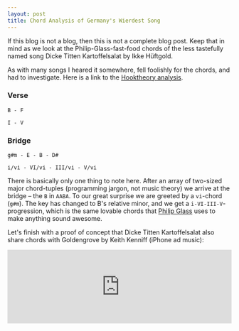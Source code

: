 ```yaml
---
layout: post
title: Chord Analysis of Germany's Wierdest Song
---
```

If this blog is not a blog, then this is not a complete blog post. Keep that in mind as we look at the Philip-Glass-fast-food chords of the less tastefully named song Dicke Titten Kartoffelsalat by Ikke Hüftgold.

As with many songs I heared it somewhere, fell foolishly for the chords, and had to investigate. Here is a link to the [Hooktheory analysis](http://www.hooktheory.com/theorytab/view/ikke-huftgold/-dicke-titten-kartoffelsalat).

### Verse
`B - F`

`I - V`

### Bridge

`g#m - E - B - D#`

`i/vi - VI/vi - III/vi - V/vi`

There is basically only one thing to note here. After an array of two-sized major chord-tuples (programming jargon, not music theory) we arrive at the bridge – the `B` in `AABA`. To our great surprise we are greeted by a `vi`-chord (`g#m`). The key has changed to B's relative minor, and we get a `i-VI-III-V`-progression, which is the same lovable chords that [Philip Glass](http://youtu.be/nNiOqa1nWgI?t=34s) uses to make anything sound awesome.


Let's finish with a proof of concept that Dicke Titten Kartoffelsalat also share chords with Goldengrove by Keith Kenniff (iPhone ad music):

<iframe width="100%" height="166" scrolling="no" frameborder="no" src="https://w.soundcloud.com/player/?url=https%3A//api.soundcloud.com/tracks/194074336%3Fsecret_token%3Ds-b5EWI&amp;color=ff5500&amp;auto_play=false&amp;hide_related=false&amp;show_comments=true&amp;show_user=true&amp;show_reposts=false"></iframe>